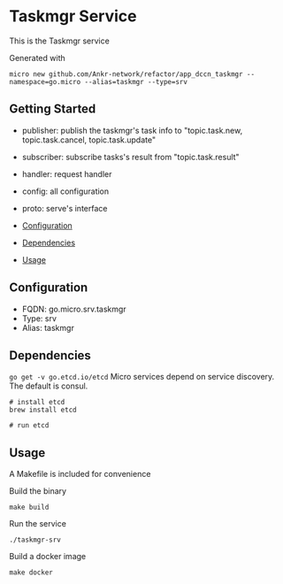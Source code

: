 # Taskmgr Service

This is the Taskmgr service

Generated with

```
micro new github.com/Ankr-network/refactor/app_dccn_taskmgr --namespace=go.micro --alias=taskmgr --type=srv
```

## Getting Started

- publisher: publish the taskmgr's task info to "topic.task.new, topic.task.cancel, topic.task.update"
- subscriber: subscribe tasks's result from "topic.task.result"
- handler: request handler
- config: all configuration
- proto: serve's interface

- [Configuration](#configuration)
- [Dependencies](#dependencies)
- [Usage](#usage)

## Configuration

- FQDN: go.micro.srv.taskmgr
- Type: srv
- Alias: taskmgr

## Dependencies

`go get -v go.etcd.io/etcd`
Micro services depend on service discovery. The default is consul.

```
# install etcd
brew install etcd

# run etcd
```

## Usage

A Makefile is included for convenience

Build the binary

```
make build
```

Run the service
```
./taskmgr-srv
```

Build a docker image
```
make docker
```

